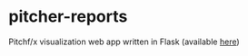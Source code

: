 # pitcher-reports
Pitchf/x visualization web app written in Flask (available [here](https://pitcher-reports.herokuapp.com/index))

